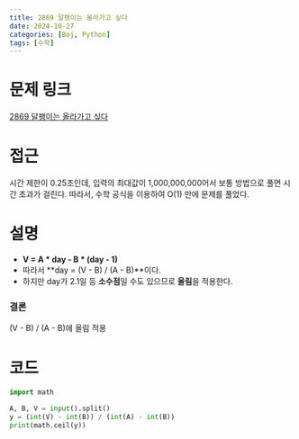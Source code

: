 ```yaml
---
title: 2869 달팽이는 올라가고 싶다
date: 2024-10-27
categories: [Boj, Python]
tags: [수학]
---
```

# 문제 링크
[2869 달팽이는 올라가고 싶다](https://www.acmicpc.net/problem/2869)

# 접근

시간 제한이 0.25초인데, 입력의 최대값이 1,000,000,000어서 보통 방법으로 풀면 시간 초과가 걸린다. 따라서, 수학 공식을 이용하여 O(1) 만에 문제를 풀었다.

# 설명

- **V = A * day - B * (day - 1)**
- 따라서 **day = (V - B) / (A - B)**이다.
- 하지만 day가 2.1일 등 **소수점**일 수도 있으므로 **올림**을 적용한다.

### 결론

(V - B) / (A - B)에 올림 적용

# 코드

```python
import math

A, B, V = input().split()
y = (int(V) - int(B)) / (int(A) - int(B))
print(math.ceil(y))
```